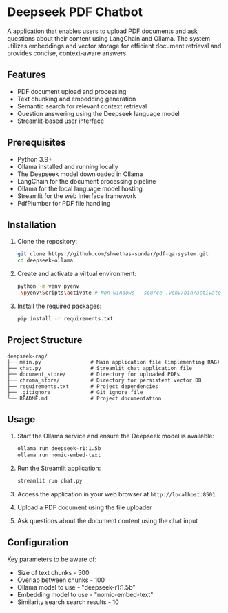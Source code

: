 
# Deepseek PDF Chatbot

A application that enables users to upload PDF documents and ask questions about their content using LangChain and Ollama. The system utilizes embeddings and vector storage for efficient document retrieval and provides concise, context-aware answers.

## Features

- PDF document upload and processing
- Text chunking and embedding generation
- Semantic search for relevant context retrieval
- Question answering using the Deepseek language model
- Streamlit-based user interface

## Prerequisites

- Python 3.9+
- Ollama installed and running locally
- The Deepseek model downloaded in Ollama
- LangChain for the document processing pipeline
- Ollama for the local language model hosting
- Streamlit for the web interface framework
- PdfPlumber for PDF file handling

## Installation

1. Clone the repository:

    ```bash
    git clone https://github.com/shwethas-sundar/pdf-qa-system.git
    cd deepseek-ollama
    ```

2. Create and activate a virtual environment:

    ```bash
    python -m venv pyenv
    .\pyenv\Scripts\activate # Non-windows - source .venv/bin/activate
    ```

3. Install the required packages:

    ```bash
    pip install -r requirements.txt
    ```

## Project Structure

```text
deepseek-rag/
├── main.py                # Main application file (implementing RAG)
├── chat.py                # Streamlit chat application file
├── document_store/        # Directory for uploaded PDFs
├── chroma_store/          # Directory for persistent vector DB
├── requirements.txt       # Project dependencies
├── .gitignore             # Git ignore file
└── README.md              # Project documentation
```

## Usage

1. Start the Ollama service and ensure the Deepseek model is available:

    ```bash
    ollama run deepseek-r1:1.5b
    ollama run nomic-embed-text
    ```

2. Run the Streamlit application:

    ```bash
    streamlit run chat.py
    ```

3. Access the application in your web browser at `http://localhost:8501`

4. Upload a PDF document using the file uploader

5. Ask questions about the document content using the chat input

## Configuration

Key parameters to be aware of:

- Size of text chunks - 500
- Overlap between chunks - 100
- Ollama model to use - "deepseek-r1:1.5b"
- Embedding model to use - "nomic-embed-text"
- Similarity search search results - 10
